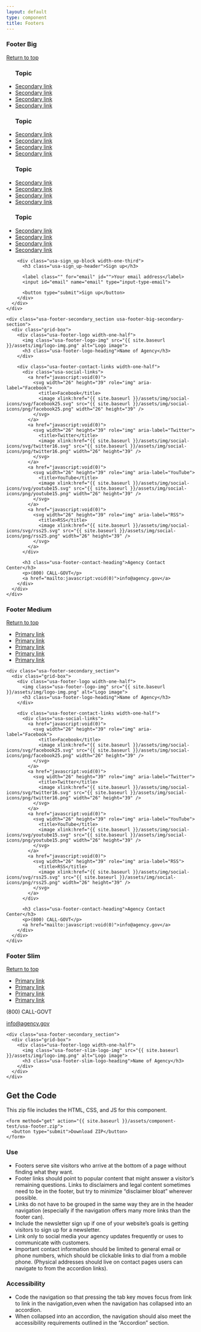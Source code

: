 ```yaml
---
layout: default
type: component
title: Footers
---
```


<div class="preview">

  <h3>Footer Big</h3>

  <footer class="usa-footer usa-footer-big usa-sans" role="contentinfo">
    <div class="grid-box usa-footer-return-to-top">
      <a href="#usa-top-of-page">Return to top</a>
    </div>
    <div class="usa-footer-primary-section">
      <div class="grid-box">
        <nav class="usa-footer-nav width-two-thirds">
          <ul class="usa-unstyled-list width-one-fourth">
            <h3 class="usa-footer-primary-link">Topic</h3>
            <li><a href="javascript:void(0)">Secondary link</a></li>
            <li><a href="javascript:void(0)">Secondary link</a></li>
            <li><a href="javascript:void(0)">Secondary link</a></li>
            <li><a href="javascript:void(0)">Secondary link</a></li>
          </ul>
          <ul class="usa-unstyled-list width-one-fourth">
            <h3 class="usa-footer-primary-link">Topic</h3>
            <li><a href="javascript:void(0)">Secondary link</a></li>
            <li><a href="javascript:void(0)">Secondary link</a></li>
            <li><a href="javascript:void(0)">Secondary link</a></li>
            <li><a href="javascript:void(0)">Secondary link</a></li>
          </ul>
          <ul class="usa-unstyled-list width-one-fourth">
            <h3 class="usa-footer-primary-link">Topic</h3>
            <li><a href="javascript:void(0)">Secondary link</a></li>
            <li><a href="javascript:void(0)">Secondary link</a></li>
            <li><a href="javascript:void(0)">Secondary link</a></li>
            <li><a href="javascript:void(0)">Secondary link</a></li>
          </ul>
          <ul class="usa-unstyled-list width-one-fourth">
            <h3 class="usa-footer-primary-link">Topic</h3>
            <li><a href="javascript:void(0)">Secondary link</a></li>
            <li><a href="javascript:void(0)">Secondary link</a></li>
            <li><a href="javascript:void(0)">Secondary link</a></li>
            <li><a href="javascript:void(0)">Secondary link</a></li>
          </ul>
        </nav>

        <div class="usa-sign_up-block width-one-third">
          <h3 class="usa-sign_up-header">Sign up</h3>

          <label class="" for="email" id="">Your email address</label>
          <input id="email" name="email" type="input-type-email">

          <button type="submit">Sign up</button>
        </div>
      </div>
    </div>

    <div class="usa-footer-secondary_section usa-footer-big-secondary-section">
      <div class="grid-box">
        <div class="usa-footer-logo width-one-half">
          <img class="usa-footer-logo-img" src="{{ site.baseurl }}/assets/img/logo-img.png" alt="Logo image">
          <h3 class="usa-footer-logo-heading">Name of Agency</h3>
        </div>

        <div class="usa-footer-contact-links width-one-half">
          <div class="usa-social-links">
            <a href="javascript:void(0)">
              <svg width="26" height="39" role="img" aria-label="Facebook">
                <title>Facebook</title>
                <image xlink:href="{{ site.baseurl }}/assets/img/social-icons/svg/facebook25.svg" src="{{ site.baseurl }}/assets/img/social-icons/png/facebook25.png" width="26" height="39" />
              </svg>
            </a>
            <a href="javascript:void(0)">            
              <svg width="26" height="39" role="img" aria-label="Twitter">
                <title>Twitter</title>
                <image xlink:href="{{ site.baseurl }}/assets/img/social-icons/svg/twitter16.svg" src="{{ site.baseurl }}/assets/img/social-icons/png/twitter16.png" width="26" height="39" />
              </svg>
            </a>
            <a href="javascript:void(0)">
              <svg width="26" height="39" role="img" aria-label="YouTube">
                <title>YouTube</title>
                <image xlink:href="{{ site.baseurl }}/assets/img/social-icons/svg/youtube15.svg" src="{{ site.baseurl }}/assets/img/social-icons/png/youtube15.png" width="26" height="39" />
              </svg>
            </a>
            <a href="javascript:void(0)">
              <svg width="26" height="39" role="img" aria-label="RSS">
                <title>RSS</title>
                <image xlink:href="{{ site.baseurl }}/assets/img/social-icons/svg/rss25.svg" src="{{ site.baseurl }}/assets/img/social-icons/png/rss25.png" width="26" height="39" />
              </svg>
            </a>
          </div>
          
          <h3 class="usa-footer-contact-heading">Agency Contact Center</h3>
          <p>(800) CALL-GOVT</p>
          <a href="mailto:javascript:void(0)">info@agency.gov</a>
        </div>
      </div>
    </div>
  </footer>

  <h3>Footer Medium</h3>

  <footer class="usa-footer usa-footer-medium usa-sans" role="contentinfo">
    <div class="grid-box usa-footer-return-to-top">
      <a href="#usa-top-of-page">Return to top</a>
    </div>
    <div class="usa-footer-primary-section">
      <div class="grid-box">
        <nav class="usa-footer-nav">
          <ul class="usa-unstyled-list">
            <li class="width-one-sixth">
              <a class="usa-footer-primary-link" href="#">Primary link</a>
            </li>
            <li class="width-one-sixth">
              <a class="usa-footer-primary-link" href="#">Primary link</a>
            </li>
            <li class="width-one-sixth">
              <a class="usa-footer-primary-link" href="#">Primary link</a>
            </li>
            <li class="width-one-sixth">
              <a class="usa-footer-primary-link" href="#">Primary link</a>
            </li>
            <li class="width-one-sixth">
              <a class="usa-footer-primary-link" href="#">Primary link</a>
            </li>                    
          </ul>
        </nav>
      </div>
    </div>

    <div class="usa-footer-secondary_section">
      <div class="grid-box">
        <div class="usa-footer-logo width-one-half">
          <img class="usa-footer-logo-img" src="{{ site.baseurl }}/assets/img/logo-img.png" alt="Logo image">
          <h3 class="usa-footer-logo-heading">Name of Agency</h3>
        </div>

        <div class="usa-footer-contact-links width-one-half">
          <div class="usa-social-links">
            <a href="javascript:void(0)">
              <svg width="26" height="39" role="img" aria-label="Facebook">
                <title>Facebook</title>
                <image xlink:href="{{ site.baseurl }}/assets/img/social-icons/svg/facebook25.svg" src="{{ site.baseurl }}/assets/img/social-icons/png/facebook25.png" width="26" height="39" />
              </svg>
            </a>
            <a href="javascript:void(0)">            
              <svg width="26" height="39" role="img" aria-label="Twitter">
                <title>Twitter</title>
                <image xlink:href="{{ site.baseurl }}/assets/img/social-icons/svg/twitter16.svg" src="{{ site.baseurl }}/assets/img/social-icons/png/twitter16.png" width="26" height="39" />
              </svg>
            </a>
            <a href="javascript:void(0)">
              <svg width="26" height="39" role="img" aria-label="YouTube">
                <title>YouTube</title>
                <image xlink:href="{{ site.baseurl }}/assets/img/social-icons/svg/youtube15.svg" src="{{ site.baseurl }}/assets/img/social-icons/png/youtube15.png" width="26" height="39" />
              </svg>
            </a>
            <a href="javascript:void(0)">
              <svg width="26" height="39" role="img" aria-label="RSS">
                <title>RSS</title>
                <image xlink:href="{{ site.baseurl }}/assets/img/social-icons/svg/rss25.svg" src="{{ site.baseurl }}/assets/img/social-icons/png/rss25.png" width="26" height="39" />
              </svg>
            </a>
          </div>
          
          <h3 class="usa-footer-contact-heading">Agency Contact Center</h3>
          <p>(800) CALL-GOVT</p>
          <a href="mailto:javascript:void(0)">info@agency.gov</a>
        </div>
      </div>
    </div>
  </footer>

  <h3>Footer Slim</h3>

  <footer class="usa-footer usa-footer-slim usa-sans" role="contentinfo">
    <div class="grid-box usa-footer-return-to-top">
      <a href="#usa-top-of-page">Return to top</a>
    </div>
    <div class="usa-footer-primary-section">
      <div class="grid-box">
        <nav class="usa-footer-nav width-two-thirds">
          <ul class="usa-unstyled-list">
            <li class="width-one-fourth">
              <a class="usa-footer-primary-link" href="#">Primary link</a>
            </li>
            <li class="width-one-fourth">
              <a class="usa-footer-primary-link" href="#">Primary link</a>
            </li>
            <li class="width-one-fourth">
              <a class="usa-footer-primary-link" href="#">Primary link</a>
            </li>
            <li class="width-one-fourth">
              <a class="usa-footer-primary-link" href="#">Primary link</a>
            </li>
          </ul>
        </nav>
        <div class="width-one-sixth">
          <p>(800) CALL-GOVT</p>
        </div>
        <div class="width-one-sixth">
          <a href="mailto:javascript:void(0)">info@agency.gov</a>
        </div>          
      </div>
    </div>

    <div class="usa-footer-secondary_section">
      <div class="grid-box">
        <div class="usa-footer-logo width-one-half">
          <img class="usa-footer-slim-logo-img" src="{{ site.baseurl }}/assets/img/logo-img.png" alt="Logo image">
          <h3 class="usa-footer-slim-logo-heading">Name of Agency</h3>
        </div>
      </div>
    </div>
  </footer>

  <div class="download-code">
    <h2>Get the Code</h2>
    <p>This zip file includes the HTML, CSS, and JS for this component.</p>

    <form method="get" action="{{ site.baseurl }}/assets/component-test/usa-footer.zip">
      <button type="submit">Download ZIP</button>
    </form>
  </div>

</div>

<div class="grid-box">
  <div class="grid-item width-one-half annotation">
    <h3>Use</h3>
    <ul>
      <li>Footers serve site visitors who arrive at the bottom of a page without finding what they want.</li>
      <li>Footer links should point to popular content that might answer a visitor’s remaining questions. Links to disclaimers and legal content sometimes need to be in the footer, but try to minimize “disclaimer bloat” wherever possible.</li>
      <li>Links do not have to be grouped in the same way they are in the header navigation (especially if the navigation offers many more links than the footer can).</li>
      <li>Include the newsletter sign up if one of your website’s goals is getting visitors to sign up for a newsletter.</li>
      <li>Link only to social media your agency updates frequently or uses to communicate with customers.</li>
      <li>Important contact information should be limited to general email or phone numbers, which should be clickable links to dial from a mobile phone. (Physical addresses should live on contact pages users can navigate to from the accordion links).</li>
    </ul>
  </div>
  <div class="grid-item width-one-half annotation">
    <h3>Accessibility</h3>
    <ul>
      <li>Code the navigation so that pressing the  tab key moves focus from link to link in the navigation,even when the navigation has collapsed into an accordion.</li>
      <li>When collapsed into an accordion, the navigation should also meet the accessibility requirements outlined in the “Accordion” section.</li>
    </ul>
  </div>  
</div>